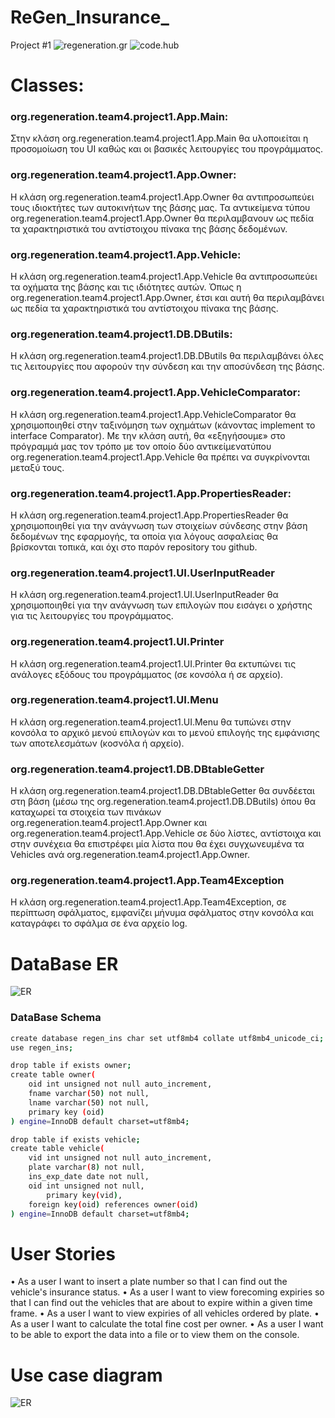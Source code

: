 # ReGen_Insurance_
Project #1
![regeneration.gr](https://image.ibb.co/ftrsSf/logo-1.png)
![code.hub](https://www.codehub.gr/wp-content/uploads/2018/01/cropped-CodeHub-logo_320x132.png)

# Classes:
### org.regeneration.team4.project1.App.Main:
Στην κλάση org.regeneration.team4.project1.App.Main θα υλοποιείται η προσομοίωση του UI καθώς και οι βασικές λειτουργίες του προγράμματος.

### org.regeneration.team4.project1.App.Owner:
H κλάση org.regeneration.team4.project1.App.Owner θα αντιπροσωπεύει τους ιδιοκτήτες των αυτοκινήτων της βάσης μας. Τα αντικείμενα τύπου org.regeneration.team4.project1.App.Owner θα περιλαμβανουν ως πεδία τα χαρακτηριστικά του αντίστοιχου πίνακα της βάσης δεδομένων.

### org.regeneration.team4.project1.App.Vehicle:
H κλάση org.regeneration.team4.project1.App.Vehicle θα αντιπροσωπεύει τα οχήματα της βάσης και τις ιδιότητες αυτών. Όπως η org.regeneration.team4.project1.App.Owner, έτσι και αυτή θα περιλαμβάνει ως πεδία τα χαρακτηριστικά του αντίστοιχου πίνακα της βάσης.

### org.regeneration.team4.project1.DB.DButils:
H κλάση org.regeneration.team4.project1.DB.DButils θα περιλαμβάνει όλες τις λειτουργίες που αφορούν την σύνδεση και την αποσύνδεση της βάσης.

### org.regeneration.team4.project1.App.VehicleComparator:
H κλάση org.regeneration.team4.project1.App.VehicleComparator θα χρησιμοποιηθεί στην ταξινόμηση των οχημάτων (κάνοντας implement το interface Comparator). Με την κλάση αυτή, θα «εξηγήσουμε» στο πρόγραμμά μας τον τρόπο με τον οποίο δύο αντικείμενατύπου org.regeneration.team4.project1.App.Vehicle θα πρέπει να συγκρίνονται μεταξύ τους.

### org.regeneration.team4.project1.App.PropertiesReader:
H κλάση org.regeneration.team4.project1.App.PropertiesReader θα χρησιμοποιηθεί για την ανάγνωση των στοιχείων σύνδεσης στην βάση δεδομένων της εφαρμογής, τα οποία για λόγους ασφαλείας θα βρίσκονται τοπικά, και όχι στο παρόν repository του github.

### org.regeneration.team4.project1.UI.UserInputReader
Η κλάση org.regeneration.team4.project1.UI.UserInputReader θα χρησιμοποιηθεί για την ανάγνωση των επιλογών που εισάγει ο χρήστης για τις λειτουργίες του προγράμματος.

### org.regeneration.team4.project1.UI.Printer
Η κλάση org.regeneration.team4.project1.UI.Printer θα εκτυπώνει τις ανάλογες εξόδους του προγράμματος (σε κονσόλα ή σε αρχείο).

### org.regeneration.team4.project1.UI.Menu
Η κλάση org.regeneration.team4.project1.UI.Menu θα τυπώνει στην κονσόλα το αρχικό μενού επιλογών και το μενού επιλογής της εμφάνισης των αποτελεσμάτων (κοσνόλα ή αρχείο).

### org.regeneration.team4.project1.DB.DBtableGetter
Η κλάση org.regeneration.team4.project1.DB.DBtableGetter θα συνδέεται στη βάση (μέσω της org.regeneration.team4.project1.DB.DButils) όπου θα καταχωρεί τα στοιχεία των πινάκων org.regeneration.team4.project1.App.Owner και org.regeneration.team4.project1.App.Vehicle σε δύο λίστες, αντίστοιχα και στην συνέχεια θα επιστρέφει μία λίστα που θα έχει συγχωνευμένα τα Vehicles ανά org.regeneration.team4.project1.App.Owner.

### org.regeneration.team4.project1.App.Team4Exception
Η κλάση org.regeneration.team4.project1.App.Team4Exception, σε περίπτωση σφάλματος, εμφανίζει μήνυμα σφάλματος στην κονσόλα και καταγράφει το σφάλμα σε ένα αρχείο log.

# DataBase ER
![ER](https://image.ibb.co/eijwnf/er.png)

### DataBase Schema

```sh
create database regen_ins char set utf8mb4 collate utf8mb4_unicode_ci;
use regen_ins;
```


```sh
drop table if exists owner;
create table owner(
	oid int unsigned not null auto_increment,
	fname varchar(50) not null,
	lname varchar(50) not null,
	primary key (oid)
) engine=InnoDB default charset=utf8mb4;
```


```sh
drop table if exists vehicle;
create table vehicle(
	vid int unsigned not null auto_increment,
	plate varchar(8) not null,
	ins_exp_date date not null,
	oid int unsigned not null,
        primary key(vid),
	foreign key(oid) references owner(oid)
) engine=InnoDB default charset=utf8mb4;
```


# User Stories
•	As a user I want to insert a plate number so that I can find out the vehicle's insurance status.
•	As a user I want to view forecoming expiries so that I can find out the vehicles that are about to expire within a given time frame.
•	As a user I want to view expiries of all vehicles ordered by plate.
•	As a user I want to calculate the total fine cost per owner.
•	As a user I want to be able to export the data into a file or to view them on the console.

# Use case diagram
![ER](https://image.ibb.co/jKJNSf/use-case-diagram.png)
